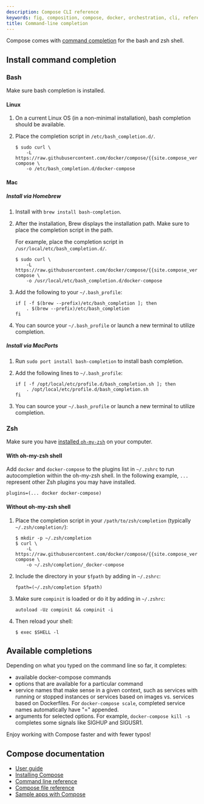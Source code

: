 ```yaml
---
description: Compose CLI reference
keywords: fig, composition, compose, docker, orchestration, cli, reference
title: Command-line completion
---
```


Compose comes with [command completion](https://en.wikipedia.org/wiki/Command-line_completion)
for the bash and zsh shell.

## Install command completion

### Bash

Make sure bash completion is installed.

#### Linux

1. On a current Linux OS (in a non-minimal installation), bash completion should be
available.

2. Place the completion script in `/etc/bash_completion.d/`.

   ```console
   $ sudo curl \
       -L https://raw.githubusercontent.com/docker/compose/{{site.compose_version}}/contrib/completion/bash/docker-compose \
       -o /etc/bash_completion.d/docker-compose
   ```

#### Mac

##### Install via Homebrew

1. Install with `brew install bash-completion`.
2. After the installation, Brew displays the installation path. Make sure to place the completion script in the path.

   For example, place the completion script in `/usr/local/etc/bash_completion.d/`.

   ```console
   $ sudo curl \
       -L https://raw.githubusercontent.com/docker/compose/{{site.compose_version}}/contrib/completion/bash/docker-compose \
       -o /usr/local/etc/bash_completion.d/docker-compose
   ```

3. Add the following to your `~/.bash_profile`:

   ```shell
   if [ -f $(brew --prefix)/etc/bash_completion ]; then
       . $(brew --prefix)/etc/bash_completion
   fi
   ```

4. You can source your `~/.bash_profile` or launch a new terminal to utilize
completion.

##### Install via MacPorts

1. Run `sudo port install bash-completion` to install bash completion.

2. Add the following lines to `~/.bash_profile`:

   ```shell
   if [ -f /opt/local/etc/profile.d/bash_completion.sh ]; then
       . /opt/local/etc/profile.d/bash_completion.sh
   fi
   ```

3. You can source your `~/.bash_profile` or launch a new terminal to utilize
completion.

### Zsh

Make sure you have [installed `oh-my-zsh`](https://ohmyz.sh/) on your computer. 

#### With oh-my-zsh shell

Add `docker` and `docker-compose` to the plugins list in `~/.zshrc` to run
autocompletion within the oh-my-zsh shell. In the following example, `...`
represent other Zsh plugins you may have installed.

```shell
plugins=(... docker docker-compose)
 ```

#### Without oh-my-zsh shell

1. Place the completion script in your `/path/to/zsh/completion` (typically `~/.zsh/completion/`):

   ```console
   $ mkdir -p ~/.zsh/completion
   $ curl \
       -L https://raw.githubusercontent.com/docker/compose/{{site.compose_version}}/contrib/completion/zsh/_docker-compose \
       -o ~/.zsh/completion/_docker-compose
   ```

2. Include the directory in your `$fpath` by adding in `~/.zshrc`:

   ```shell
   fpath=(~/.zsh/completion $fpath)
   ```

3. Make sure `compinit` is loaded or do it by adding in `~/.zshrc`:

   ```shell
   autoload -Uz compinit && compinit -i
   ```

4. Then reload your shell:

   ```console
   $ exec $SHELL -l
   ```

## Available completions

Depending on what you typed on the command line so far, it completes:

 - available docker-compose commands
 - options that are available for a particular command
 - service names that make sense in a given context, such as services with running or stopped instances or services based on images vs. services based on Dockerfiles. For `docker-compose scale`, completed service names automatically have "=" appended.
 - arguments for selected options. For example, `docker-compose kill -s` completes some signals like SIGHUP and SIGUSR1.

Enjoy working with Compose faster and with fewer typos!

## Compose documentation

- [User guide](index.md)
- [Installing Compose](install.md)
- [Command line reference](reference/index.md)
- [Compose file reference](compose-file/index.md)
- [Sample apps with Compose](samples-for-compose.md)
